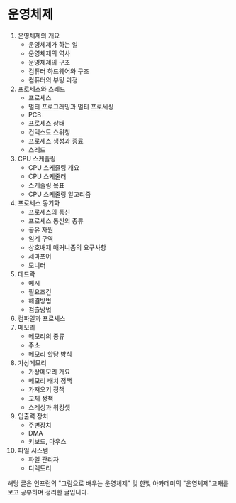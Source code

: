 # 운영체제

1. 운영체제의 개요
   * 운영체제가 하는 일
   * 운영체제의 역사
   * 운영체제의 구조
   * 컴퓨터 하드웨어와 구조
   * 컴퓨터의 부팅 과정
2. 프로세스와 스레드
   * 프로세스
   * 멀티 프로그래밍과 멀티 프로세싱
   * PCB
   * 프로세스 상태
   * 컨텍스트 스위칭
   * 프로세스 생성과 종료
   * 스레드
3. CPU 스케줄링
   * CPU 스케줄링 개요
   * CPU 스케줄러
   * 스케줄링 목표
   * CPU 스케줄링 알고리즘
4. 프로세스 동기화
   * 프로세스의 통신
   * 프로세스 통신의 종류
   * 공유 자원
   * 임계 구역
   * 상호배제 매커니즘의 요구사항
   * 세마포어
   * 모니터
5. 데드락
   * 예시
   * 필요조건
   * 해결방법
   * 검출방법
6. 컴파일과 프로세스
7. 메모리
   * 메모리의 종류
   * 주소
   * 메모리 할당 방식
8. 가상메모리
   * 가상메모리 개요
   * 메모리 배치 정책
   * 가져오기 정책
   * 교체 정책
   * 스레싱과 워킹셋
9. 입출력 장치
   * 주변장치
   * DMA
   * 키보드, 마우스
10. 파일 시스템
    * 파일 관리자
    * 디렉토리

해당 글은 인프런의 "그림으로 배우는 운영체제" 및 한빛 아카데미의 "운영체제"교재를 보고 공부하며 정리한 글입니다.
